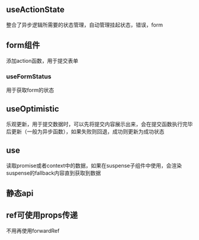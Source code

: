 

## useActionState

整合了异步逻辑所需要的状态管理，自动管理挂起状态，错误，form

## form组件
添加action函数，用于提交表单

### useFormStatus
用于获取form的状态

## useOptimistic
乐观更新，用于提交数据时，可以先将提交内容展示出来，会在提交函数执行完毕后更新（一般为异步函数），如果失败则回退，成功则更新为成功状态

## use
读取promise或者context中的数据，如果在suspense子组件中使用，会渲染suspense的fallback内容直到获取到数据

## 静态api

## ref可使用props传递
不用再使用forwardRef